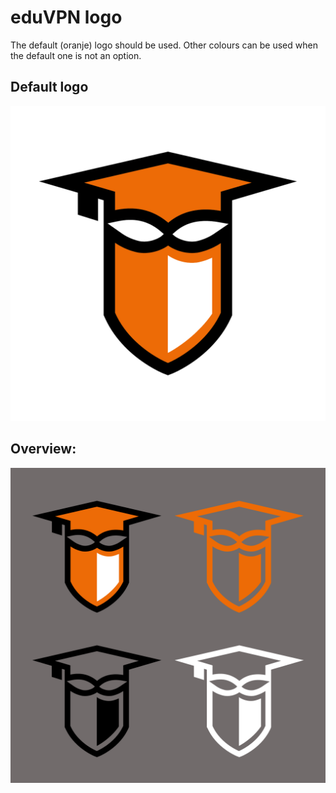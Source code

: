 # eduVPN logo
The default (oranje) logo should be used. Other colours can be used when the default one is not an option.

## Default logo
![Default eduVPN logo](logo_eduvpn.png)

## Overview:  
![Overview eduVPN logo](overview.png)
